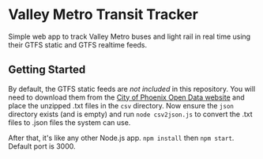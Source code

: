 # Valley Metro Transit Tracker

Simple web app to track Valley Metro buses and light rail in real time using their GTFS static and GTFS realtime feeds.

## Getting Started

By default, the GTFS static feeds are _not included_ in this repository. You will need to download them from the [City of Phoenix Open Data website](https://www.phoenixopendata.com/dataset/valley-metro-bus-schedule) and place the unzipped .txt files in the `csv` directory. Now ensure the `json` directory exists (and is empty) and run `node csv2json.js` to convert the .txt files to .json files the system can use.

After that, it's like any other Node.js app. `npm install` then `npm start`. Default port is 3000.
